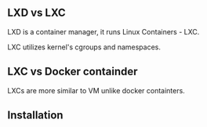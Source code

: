 
## LXD vs LXC

LXD is a container manager, it runs Linux Containers - LXC.

LXC utilizes kernel's cgroups and namespaces.

## LXC vs Docker containder

LXCs are more similar to VM unlike docker containters.

## Installation